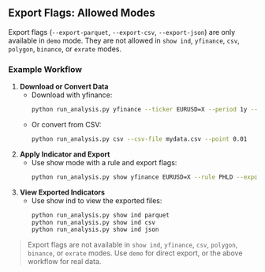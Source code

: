 ## Export Flags: Allowed Modes

Export flags (`--export-parquet`, `--export-csv`, `--export-json`) are only available in `demo` mode. They are not allowed in `show ind`, `yfinance`, `csv`, `polygon`, `binance`, or `exrate` modes.

### Example Workflow

1. **Download or Convert Data**
   - Download with yfinance:
     ```bash
     python run_analysis.py yfinance --ticker EURUSD=X --period 1y --point 0.00001
     ```
   - Or convert from CSV:
     ```bash
     python run_analysis.py csv --csv-file mydata.csv --point 0.01
     ```
2. **Apply Indicator and Export**
   - Use show mode with a rule and export flags:
     ```bash
     python run_analysis.py show yfinance EURUSD=X --rule PHLD --export-parquet --export-csv --export-json
     ```
3. **View Exported Indicators**
   - Use show ind to view the exported files:
     ```bash
     python run_analysis.py show ind parquet
     python run_analysis.py show ind csv
     python run_analysis.py show ind json
     ```

> Export flags are not available in `show ind`, `yfinance`, `csv`, `polygon`, `binance`, or `exrate` modes. Use `demo` for direct export, or the above workflow for real data. 
